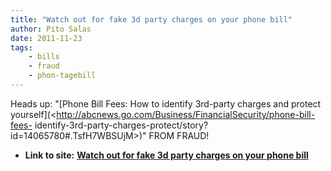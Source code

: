```yaml
---
title: "Watch out for fake 3d party charges on your phone bill"
author: Pito Salas
date: 2011-11-23
tags:
    - bills
    - fraud
    - phon-tagebill
---
```




Heads up: "[Phone Bill Fees: How to identify 3rd-party charges and protect
yourself](<http://abcnews.go.com/Business/FinancialSecurity/phone-bill-fees-
identify-3rd-party-charges-protect/story?id=14065780#.TsfH7WBSUjM>)" FROM
FRAUD!


* **Link to site:** **[Watch out for fake 3d party charges on your phone bill](None)**
